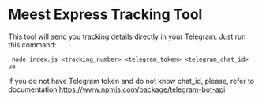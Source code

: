 # Meest Express Tracking Tool

This tool will send you tracking details directly in your Telegram.
Just run this command:

` node index.js <tracking_number> <telegram_token> <telegram_chat_id> ua`

If you do not have Telegram token and do not know chat_id, please, refer to documentation https://www.npmjs.com/package/telegram-bot-api 